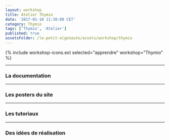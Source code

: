 ```yaml
---
layout: workshop
title: Atelier Thymio
date: '2017-01-10 11:30:00 CET'
category: Thymio
tags: ['Thymio', 'Atelier']
published: true
assetsFolder: /le-petit-algonaute/assets/workshop/thymio
---
```


{% include workshop-icons.ext selected="apprendre" workshop="Thymio" %}

---


### La documentation

---

### Les posters du site

---

### Les tutoriaux

---

### Des idées de réalisation
